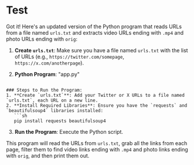 # Test
Got it! Here's an updated version of the Python program that reads URLs from a file named `urls.txt` and extracts video URLs ending with `.mp4` and photo URLs ending with `orig`:

1. **Create `urls.txt`**: Make sure you have a file named `urls.txt` with the list of URLs (e.g., `https://twitter.com/somepage`, `https://x.com/anotherpage`).

2. **Python Program**: "app.py"
```

### Steps to Run the Program:
1. **Create `urls.txt`**: Add your Twitter or X URLs to a file named `urls.txt`, each URL on a new line.
2. **Install Required Libraries**: Ensure you have the `requests` and `beautifulsoup4` libraries installed:
   ```sh
   pip install requests beautifulsoup4
   ```
3. **Run the Program**: Execute the Python script.

This program will read the URLs from `urls.txt`, grab all the links from each page, filter them to find video links ending with `.mp4` and photo links ending with `orig`, and then print them out.
